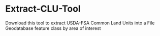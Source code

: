 # Extract-CLU-Tool
Download this tool to extract USDA-FSA Common Land Units into a File Geodatabase feature class by area of interest
